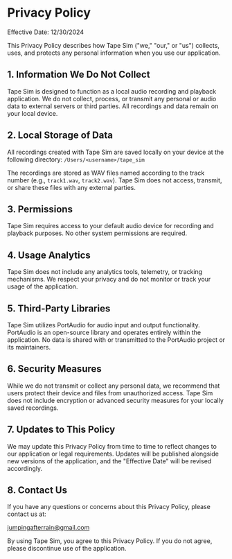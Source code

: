 # Privacy Policy

Effective Date: 12/30/2024

This Privacy Policy describes how Tape Sim ("we," "our," or "us") collects, uses, and protects any personal information when you use our application.

## 1. Information We Do Not Collect
Tape Sim is designed to function as a local audio recording and playback application. We do not collect, process, or transmit any personal or audio data to external servers or third parties. All recordings and data remain on your local device.

## 2. Local Storage of Data
All recordings created with Tape Sim are saved locally on your device at the following directory:
`/Users/<username>/tape_sim`

The recordings are stored as WAV files named according to the track number (e.g., `track1.wav`, `track2.wav`). Tape Sim does not access, transmit, or share these files with any external parties.

## 3. Permissions
Tape Sim requires access to your default audio device for recording and playback purposes. No other system permissions are required.

## 4. Usage Analytics
Tape Sim does not include any analytics tools, telemetry, or tracking mechanisms. We respect your privacy and do not monitor or track your usage of the application.

## 5. Third-Party Libraries
Tape Sim utilizes PortAudio for audio input and output functionality. PortAudio is an open-source library and operates entirely within the application. No data is shared with or transmitted to the PortAudio project or its maintainers.

## 6. Security Measures
While we do not transmit or collect any personal data, we recommend that users protect their device and files from unauthorized access. Tape Sim does not include encryption or advanced security measures for your locally saved recordings.

## 7. Updates to This Policy
We may update this Privacy Policy from time to time to reflect changes to our application or legal requirements. Updates will be published alongside new versions of the application, and the "Effective Date" will be revised accordingly.

## 8. Contact Us
If you have any questions or concerns about this Privacy Policy, please contact us at:

jumpingafterrain@gmail.com

By using Tape Sim, you agree to this Privacy Policy. If you do not agree, please discontinue use of the application.